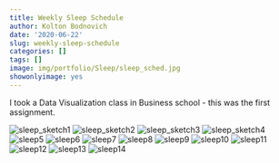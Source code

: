```yaml
---
title: Weekly Sleep Schedule
author: Kolton Bodnovich
date: '2020-06-22'
slug: weekly-sleep-schedule
categories: []
tags: []
image: img/portfolio/Sleep/sleep_sched.jpg
showonlyimage: yes
---
```


I took a Data Visualization class in Business school - this was the first assignment. 

<!--more--> 

![sleep_sketch1](/portfolio/Sleep_files/sleep_sketch1.jpg)
![sleep_sketch2](/portfolio/Sleep_files/sleep_sketch2.jpg)
![sleep_sketch3](/portfolio/Sleep_files/sleep_sketch3.jpg)
![sleep_sketch4](/portfolio/Sleep_files/sleep_sketch4.jpg)
![sleep5](/portfolio/Sleep_files/sleep_sketch5.jpg)
![sleep6](/portfolio/Sleep_files/sleep_sketch6.jpg)
![sleep7](/portfolio/Sleep_files/sleep_sketch7.jpg)
![sleep8](/portfolio/Sleep_files/sleep_sketch8.jpg)
![sleep9](/portfolio/Sleep_files/sleep_sketch9.jpg)
![sleep10](/portfolio/Sleep_files/sleep_sketch10.jpg)
![sleep11](/portfolio/Sleep_files/sleep_sketch11.jpg)
![sleep12](/portfolio/Sleep_files/sleep_sketch12.jpg)
![sleep13](/portfolio/Sleep_files/sleep_sketch13.jpg)
![sleep14](/portfolio/Sleep_files/sleep_sketch14.jpg)

